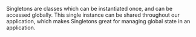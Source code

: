 Singletons are classes which can be instantiated once, and can be accessed globally. This single instance can be shared throughout our application, which makes Singletons great for managing global state in an application.